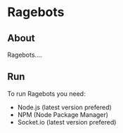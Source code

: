 # Ragebots

## About
Ragebots....

## Run
To run Ragebots you need:

* Node.js (latest version prefered)
* NPM (Node Package Manager)
* Socket.io (latest version prefered)
